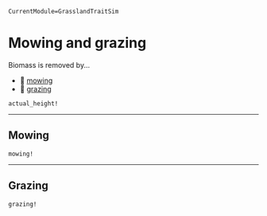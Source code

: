 ```@meta
CurrentModule=GrasslandTraitSim
```

# Mowing and grazing

Biomass is removed by...
- 🚜 [mowing](@ref "Mowing")
- 🐄 [grazing](@ref "Grazing")


```@docs
actual_height!
```

----
## Mowing

```@docs
mowing!
```

----
## Grazing

```@docs
grazing!
```